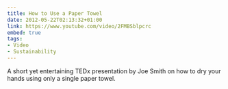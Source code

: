 ```yaml
---
title: How to Use a Paper Towel
date: 2012-05-22T02:13:32+01:00
link: https://www.youtube.com/video/2FMBSblpcrc
embed: true
tags:
- Video
- Sustainability
---
```

A short yet entertaining TEDx presentation by Joe Smith on how to dry your hands using only a single paper towel.
